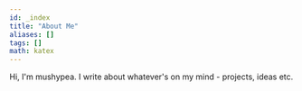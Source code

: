 ```yaml
---
id: _index
title: "About Me"
aliases: []
tags: []
math: katex
---
```


Hi, I'm mushypea. I write about whatever's on my mind - projects, ideas etc.

